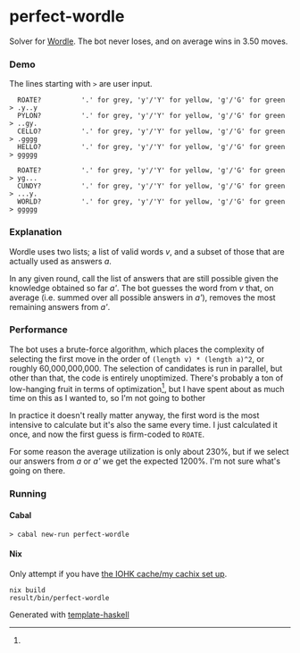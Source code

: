 # perfect-wordle

Solver for [Wordle](https://www.powerlanguage.co.uk/wordle/).
The bot never loses, and on average wins in 3.50 moves.

### Demo

The lines starting with `>` are user input.

```
  ROATE?          '.' for grey, 'y'/'Y' for yellow, 'g'/'G' for green
> .y..y
  PYLON?          '.' for grey, 'y'/'Y' for yellow, 'g'/'G' for green
> ..gy.
  CELLO?          '.' for grey, 'y'/'Y' for yellow, 'g'/'G' for green
> .gggg
  HELLO?          '.' for grey, 'y'/'Y' for yellow, 'g'/'G' for green
> ggggg

  ROATE?          '.' for grey, 'y'/'Y' for yellow, 'g'/'G' for green
> yg...
  CUNDY?          '.' for grey, 'y'/'Y' for yellow, 'g'/'G' for green
> ...y.
  WORLD?          '.' for grey, 'y'/'Y' for yellow, 'g'/'G' for green
> ggggg
```

### Explanation

Wordle uses two lists; a list of valid words _v_, and a subset of those that are actually used as answers _a_.

In any given round, call the list of answers that are still possible given the knowledge obtained so far _a'_.
The bot guesses the word from _v_ that, on average (i.e. summed over all possible answers in _a'_), removes the most remaining answers from _a'_.

### Performance

The bot uses a brute-force algorithm, which places the complexity of selecting the first move in the order of `(length v) * (length a)^2`, or roughly 60,000,000,000.
The selection of candidates is run in parallel, but other than that, the code is entirely unoptimized.
There's probably a ton of low-hanging fruit in terms of optimization[^quirk], but I have spent about as much time on this as I wanted to, so I'm not going to bother

In practice it doesn't really matter anyway, the first word is the most intensive to calculate but it's also the same every time.
I just calculated it once, and now the first guess is firm-coded to `ROATE`.

[^quirk]:
For some reason the average utilization is only about 230%, but if we select our answers from _a_ or _a'_ we get the expected 1200%.
I'm not sure what's going on there.

### Running

#### Cabal

```
> cabal new-run perfect-wordle
```

#### Nix

Only attempt if you have [the IOHK cache/my cachix set up](https://jonascarpay.com/posts/2021-01-28-haskell-project-template.html).

```
nix build
result/bin/perfect-wordle
```

Generated with [template-haskell](https://github.com/jonascarpay/template-haskell)
